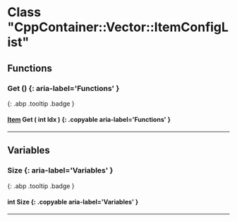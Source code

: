 # Class "CppContainer::Vector::ItemConfigList"
## Functions
### Get () {: aria-label='Functions' }
[ ](#){: .abp .tooltip .badge }
#### [Item](../ItemConfig_Item) Get ( int Idx ) {: .copyable aria-label='Functions' }

___ 
## Variables
### Size {: aria-label='Variables' }
[ ](#){: .abp .tooltip .badge }
####  int Size  {: .copyable aria-label='Variables' }

___ 
